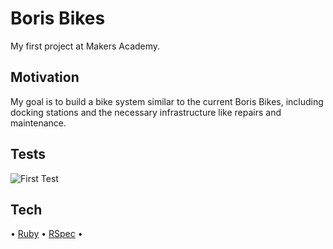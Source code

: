 # Boris Bikes
My first project at Makers Academy.

## Motivation
My goal is to build a bike system similar to the current Boris Bikes, including docking stations and the necessary infrastructure like repairs and maintenance.

## Tests
![First Test](https://orionreed.semaphoreci.com/badges/boris-bikes.svg)

## Tech
• [Ruby](https://www.ruby-lang.org/en/) • [RSpec](https://rspec.info/) •
